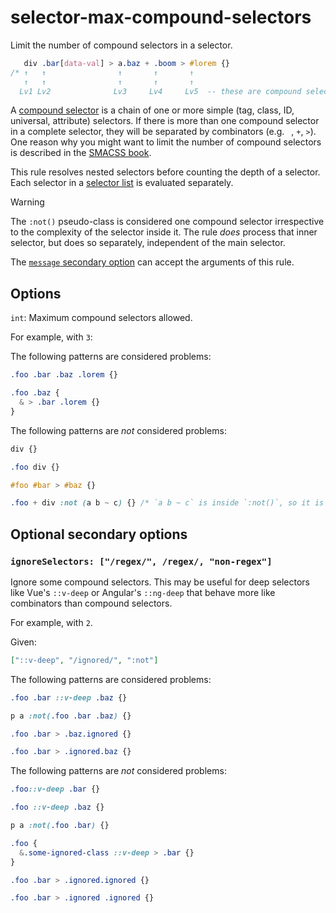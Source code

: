 # selector-max-compound-selectors

Limit the number of compound selectors in a selector.

<!-- prettier-ignore -->
```css
   div .bar[data-val] > a.baz + .boom > #lorem {}
/* ↑   ↑                ↑       ↑       ↑
   ↑   ↑                ↑       ↑       ↑
  Lv1 Lv2              Lv3     Lv4     Lv5  -- these are compound selectors */
```

A [compound selector](https://www.w3.org/TR/selectors4/#compound) is a chain of one or more simple (tag, class, ID, universal, attribute) selectors. If there is more than one compound selector in a complete selector, they will be separated by combinators (e.g. ` `, `+`, `>`). One reason why you might want to limit the number of compound selectors is described in the [SMACSS book](http://smacss.com/book/applicability).

This rule resolves nested selectors before counting the depth of a selector. Each selector in a [selector list](https://www.w3.org/TR/selectors4/#selector-list) is evaluated separately.

> [!WARNING]
> The `:not()` pseudo-class is considered one compound selector irrespective to the complexity of the selector inside it. The rule _does_ process that inner selector, but does so separately, independent of the main selector.

The [`message` secondary option](https://github.com/stylelint/stylelint/16.10.0/docs/user-guide/configure.md#message) can accept the arguments of this rule.

## Options

`int`: Maximum compound selectors allowed.

For example, with `3`:

The following patterns are considered problems:

<!-- prettier-ignore -->
```css
.foo .bar .baz .lorem {}
```

<!-- prettier-ignore -->
```css
.foo .baz {
  & > .bar .lorem {}
}
```

The following patterns are _not_ considered problems:

<!-- prettier-ignore -->
```css
div {}
```

<!-- prettier-ignore -->
```css
.foo div {}
```

<!-- prettier-ignore -->
```css
#foo #bar > #baz {}
```

<!-- prettier-ignore -->
```css
.foo + div :not (a b ~ c) {} /* `a b ~ c` is inside `:not()`, so it is evaluated separately */
```

## Optional secondary options

### `ignoreSelectors: ["/regex/", /regex/, "non-regex"]`

Ignore some compound selectors. This may be useful for deep selectors like Vue's `::v-deep` or Angular's `::ng-deep` that behave more like combinators than compound selectors.

For example, with `2`.

Given:

```json
["::v-deep", "/ignored/", ":not"]
```

The following patterns are considered problems:

<!-- prettier-ignore -->
```css
.foo .bar ::v-deep .baz {}
```

<!-- prettier-ignore -->
```css
p a :not(.foo .bar .baz) {}
```

<!-- prettier-ignore -->
```css
.foo .bar > .baz.ignored {}
```

<!-- prettier-ignore -->
```css
.foo .bar > .ignored.baz {}
```

The following patterns are _not_ considered problems:

<!-- prettier-ignore -->
```css
.foo::v-deep .bar {}
```

<!-- prettier-ignore -->
```css
.foo ::v-deep .baz {}
```

<!-- prettier-ignore -->
```css
p a :not(.foo .bar) {}
```

<!-- prettier-ignore -->
```css
.foo {
  &.some-ignored-class ::v-deep > .bar {}
}
```

<!-- prettier-ignore -->
```css
.foo .bar > .ignored.ignored {}
```

<!-- prettier-ignore -->
```css
.foo .bar > .ignored .ignored {}
```
